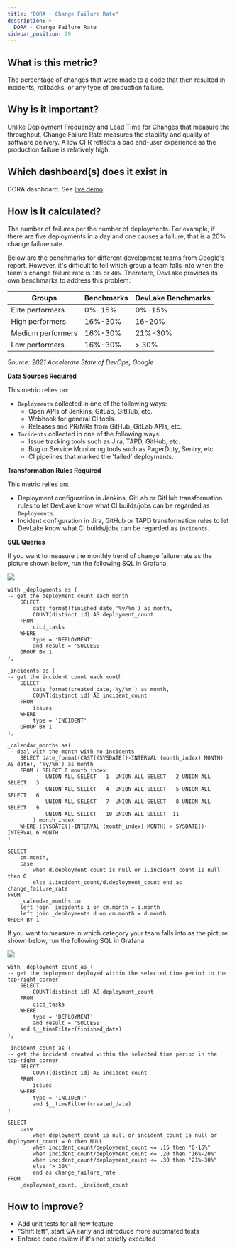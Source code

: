 ```yaml
---
title: "DORA - Change Failure Rate"
description: >
  DORA - Change Failure Rate
sidebar_position: 29
---
```


## What is this metric? 
The percentage of changes that were made to a code that then resulted in incidents, rollbacks, or any type of production failure.

## Why is it important?
Unlike Deployment Frequency and Lead Time for Changes that measure the throughput, Change Failure Rate measures the stability and quality of software delivery. A low CFR reflects a bad end-user experience as the production failure is relatively high.

## Which dashboard(s) does it exist in
DORA dashboard. See [live demo](https://grafana-lake.demo.devlake.io/grafana/d/qNo8_0M4z/dora?orgId=1).


## How is it calculated?
The number of failures per the number of deployments. For example, if there are five deployments in a day and one causes a failure, that is a 20% change failure rate.

Below are the benchmarks for different development teams from Google's report. However, it's difficult to tell which group a team falls into when the team's change failure rate is `18%` or `40%`. Therefore, DevLake provides its own benchmarks to address this problem:

| Groups           | Benchmarks      | DevLake Benchmarks |
| -----------------| ----------------| -------------------|
| Elite performers | 0%-15%          | 0%-15%             |
| High performers  | 16%-30%         | 16-20%             |
| Medium performers| 16%-30%         | 21%-30%            |
| Low performers   | 16%-30%         | > 30%              |

<p><i>Source: 2021 Accelerate State of DevOps, Google</i></p>

<b>Data Sources Required</b>

This metric relies on:
- `Deployments` collected in one of the following ways:
  - Open APIs of Jenkins, GitLab, GitHub, etc.
  - Webhook for general CI tools.
  - Releases and PR/MRs from GitHub, GitLab APIs, etc.
- `Incidents` collected in one of the following ways:
  - Issue tracking tools such as Jira, TAPD, GitHub, etc.
  - Bug or Service Monitoring tools such as PagerDuty, Sentry, etc.
  - CI pipelines that marked the 'failed' deployments.

<b>Transformation Rules Required</b>

This metric relies on:
- Deployment configuration in Jenkins, GitLab or GitHub transformation rules to let DevLake know what CI builds/jobs can be regarded as `Deployments`.
- Incident configuration in Jira, GitHub or TAPD transformation rules to let DevLake know what CI builds/jobs can be regarded as `Incidents`.

<b>SQL Queries</b>

If you want to measure the monthly trend of change failure rate as the picture shown below, run the following SQL in Grafana.

![](/img/Metrics/cfr-monthly.jpeg)

```
with _deployments as (
-- get the deployment count each month
	SELECT
		date_format(finished_date,'%y/%m') as month,
		COUNT(distinct id) AS deployment_count
	FROM
		cicd_tasks
	WHERE
		type = 'DEPLOYMENT'
		and result = 'SUCCESS'
	GROUP BY 1
),

_incidents as (
-- get the incident count each month
	SELECT
		date_format(created_date,'%y/%m') as month,
		COUNT(distinct id) AS incident_count
	FROM
		issues
	WHERE
		type = 'INCIDENT'
	GROUP BY 1
),

_calendar_months as(
-- deal with the month with no incidents
	SELECT date_format(CAST((SYSDATE()-INTERVAL (month_index) MONTH) AS date), '%y/%m') as month
	FROM ( SELECT 0 month_index
			UNION ALL SELECT   1  UNION ALL SELECT   2 UNION ALL SELECT   3
			UNION ALL SELECT   4  UNION ALL SELECT   5 UNION ALL SELECT   6
			UNION ALL SELECT   7  UNION ALL SELECT   8 UNION ALL SELECT   9
			UNION ALL SELECT   10 UNION ALL SELECT  11
		) month_index
	WHERE (SYSDATE()-INTERVAL (month_index) MONTH) > SYSDATE()-INTERVAL 6 MONTH	
)

SELECT 
	cm.month,
	case 
		when d.deployment_count is null or i.incident_count is null then 0 
		else i.incident_count/d.deployment_count end as change_failure_rate
FROM 
	_calendar_months cm
	left join _incidents i on cm.month = i.month
	left join _deployments d on cm.month = d.month
ORDER BY 1
```

If you want to measure in which category your team falls into as the picture shown below, run the following SQL in Grafana.

![](/img/Metrics/cfr-text.jpeg)

```
with _deployment_count as (
-- get the deployment deployed within the selected time period in the top-right corner
	SELECT
		COUNT(distinct id) AS deployment_count
	FROM
		cicd_tasks
	WHERE
		type = 'DEPLOYMENT'
		and result = 'SUCCESS'
    and $__timeFilter(finished_date)
),

_incident_count as (
-- get the incident created within the selected time period in the top-right corner
	SELECT
		COUNT(distinct id) AS incident_count
	FROM
		issues
	WHERE
		type = 'INCIDENT'
		and $__timeFilter(created_date)
)

SELECT 
	case 
		when deployment_count is null or incident_count is null or deployment_count = 0 then NULL 
		when incident_count/deployment_count <= .15 then "0-15%"
		when incident_count/deployment_count <= .20 then "16%-20%"
		when incident_count/deployment_count <= .30 then "21%-30%"
		else "> 30%"
		end as change_failure_rate
FROM 
	_deployment_count, _incident_count
```

## How to improve?
- Add unit tests for all new feature
- "Shift left", start QA early and introduce more automated tests
- Enforce code review if it's not strictly executed
